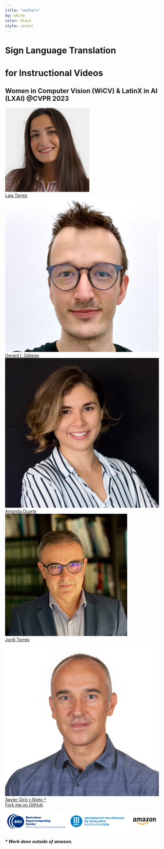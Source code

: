 ```yaml
---
title: "authors"
bg: white
color: black
style: center
---
```


# Sign Language Translation
# for Instructional Videos
## Women in Computer Vision (WiCV) & LatinX in AI (LXAI) @CVPR 2023

<div class="author">
    <a href="https://laiatarres.github.io/" target="_blank">
      <div class="authorphoto"><img src="./assets/laia.png"></div>
      <div>Laia Tarrés</div>
    </a>
</div>
<div class="author">
    <a href="https://directori.upc.edu/directori/dadesPersona.jsp?id=1193897" target="_blank">
      <div class="authorphoto"><img src="./assets/gerard.jpg"></div>
      <div>Gerard I. Gállego</div>
    </a>
</div>
<div class="author">
    <a href="http://amandaduarte.com.br/" target="_blank">
      <div class="authorphoto"><img src="./assets/amanda.jpg"></div>
      <div>Amanda Duarte</div>
    </a>
</div>
<div class="author">
    <a href="https://torres.ai/" target="_blank">
      <div class="authorphoto"><img src="./assets/jordi.jpg"></div>
      <div>Jordi Torres</div>
    </a>
</div>
<div class="author">
    <a href="https://imatge.upc.edu/web/people/xavier-giro" target="_blank">
      <div class="authorphoto"><img src="./assets/xavi.jpeg"></div>
      <div>Xavier Giró-i-Nieto *</div>
    </a>
</div>

<span id="forkongithub">
  <a href="{{ site.source_link }}" class="bg-blue">
    Fork me on GitHub
  </a>
</span>

![logos](./assets/logos_v3.png)

##### * Work done outside of amazon.
